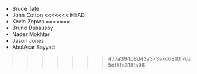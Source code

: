- Bruce Tate
- John Cotton
<<<<<<< HEAD
- Kevin Zepwa
=======
- Bruno Dusausoy
- Nader Mokhtar
- Jason Jones
- AbulAsar Sayyad 

>>>>>>> 477a394b8d43a373a7d6810f7da5df8fa318fa96
